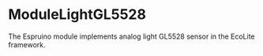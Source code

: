 # ModuleLightGL5528
The Espruino module implements analog light GL5528 sensor in the EcoLite framework.
